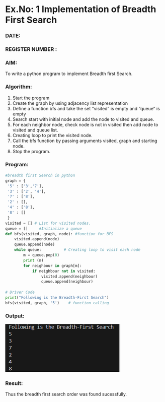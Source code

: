# Ex.No: 1  Implementation of Breadth First Search 
### DATE:                                                                            
### REGISTER NUMBER : 
### AIM: 
To write a python program to implement Breadth first Search. 
### Algorithm:
1. Start the program
2. Create the graph by using adjacency list representation
3. Define a function bfs and take the set “visited” is empty and “queue” is empty
4. Search start with initial node and add the node to visited and queue.
5. For each neighbor node, check node is not in visited then add node to visited and queue list.
6.  Creating loop to print the visited node.
7.   Call the bfs function by passing arguments visited, graph and starting node.
8.   Stop the program.
### Program:
```py
#breadth first Search in python 
graph = {
 '5' : ['3','7'],
 '3' : ['2', '4'],
 '7' : ['8'],
 '2' : [],
 '4' : ['8'],
 '8' : []
 }
visited = [] # List for visited nodes.
queue = []     #Initialize a queue
def bfs(visited, graph, node): #function for BFS
    visited.append(node)
    queue.append(node)
    while queue:          # Creating loop to visit each node
        m = queue.pop(0) 
        print (m) 
        for neighbour in graph[m]:
            if neighbour not in visited:
                visited.append(neighbour)
                queue.append(neighbour)

# Driver Code
print("Following is the Breadth-First Search")
bfs(visited, graph, '5')    # function calling
```
### Output:
![alt text](<Screenshot 2024-08-12 224950.png>)
### Result:
Thus the breadth first search order was found sucessfully.
